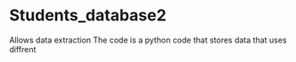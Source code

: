 # Students_database2
Allows data extraction
The code is a python code that stores data that uses diffrent 
